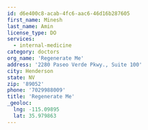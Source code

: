 ```yaml
---
id: d6e400c8-acab-4fc6-aac6-46d16b287605
first_name: Minesh
last_name: Amin
license_type: DO
services:
  - internal-medicine
category: doctors
org_name: 'Regenerate Me'
address: '2280 Paseo Verde Pkwy., Suite 100'
city: Henderson
state: NV
zip: '89052'
phone: '7029988009'
title: 'Regenerate Me'
_geoloc:
  lng: -115.09895
  lat: 35.979863
---
```

